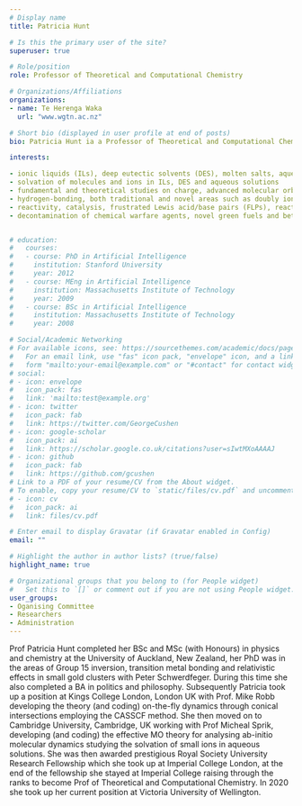 ```yaml
---
# Display name
title: Patricia Hunt

# Is this the primary user of the site?
superuser: true

# Role/position
role: Professor of Theoretical and Computational Chemistry

# Organizations/Affiliations
organizations:
- name: Te Herenga Waka
  url: "www.wgtn.ac.nz"

# Short bio (displayed in user profile at end of posts)
bio: Patricia Hunt ia a Professor of Theoretical and Computational Chemistry

interests:

- ionic liquids (ILs), deep eutectic solvents (DES), molten salts, aqueous, traditional organic solvents
- solvation of molecules and ions in ILs, DES and aqueous solutions
- fundamental and theoretical studies on charge, advanced molecular orbital theory, complex bonding
- hydrogen-bonding, both traditional and novel areas such as doubly ionic H-bonds
- reactivity, catalysis, frustrated Lewis acid/base pairs (FLPs), reactivity at Group 2 metal centers
- decontamination of chemical warfare agents, novel green fuels and better electrolytes for battery applications


# education:
#   courses:
#   - course: PhD in Artificial Intelligence
#     institution: Stanford University
#     year: 2012
#   - course: MEng in Artificial Intelligence
#     institution: Massachusetts Institute of Technology
#     year: 2009
#   - course: BSc in Artificial Intelligence
#     institution: Massachusetts Institute of Technology
#     year: 2008

# Social/Academic Networking
# For available icons, see: https://sourcethemes.com/academic/docs/page-builder/#icons
#   For an email link, use "fas" icon pack, "envelope" icon, and a link in the
#   form "mailto:your-email@example.com" or "#contact" for contact widget.
# social:
# - icon: envelope
#   icon_pack: fas
#   link: 'mailto:test@example.org'
# - icon: twitter
#   icon_pack: fab
#   link: https://twitter.com/GeorgeCushen
# - icon: google-scholar
#   icon_pack: ai
#   link: https://scholar.google.co.uk/citations?user=sIwtMXoAAAAJ
# - icon: github
#   icon_pack: fab
#   link: https://github.com/gcushen
# Link to a PDF of your resume/CV from the About widget.
# To enable, copy your resume/CV to `static/files/cv.pdf` and uncomment the lines below.
# - icon: cv
#   icon_pack: ai
#   link: files/cv.pdf

# Enter email to display Gravatar (if Gravatar enabled in Config)
email: ""

# Highlight the author in author lists? (true/false)
highlight_name: true

# Organizational groups that you belong to (for People widget)
#   Set this to `[]` or comment out if you are not using People widget.
user_groups:
- Oganising Committee
- Researchers
- Administration
---
```


Prof Patricia Hunt completed her BSc and MSc (with Honours) in physics and chemistry at the University of Auckland, New Zealand, her PhD was in the areas of Group 15 inversion,  transition metal bonding and relativistic effects in small gold clusters with Peter Schwerdfeger.  During this time she also completed a BA in politics and philosophy.  Subsequently Patricia took up a position at Kings College London, London UK with Prof. Mike Robb developing the theory (and coding) on-the-fly dynamics through conical intersections employing the CASSCF method.  She then moved on to Cambridge University, Cambridge, UK working with Prof Micheal Sprik, developing (and coding) the effective MO theory for analysing ab-initio molecular dynamics studying the solvation of small ions in aqueous solutions.  She was then awarded prestigious Royal Society University Research Fellowship which she took up at Imperial College London, at the end of the fellowship she stayed at Imperial College raising through the ranks to become Prof of Theoretical and Computational Chemistry.  In 2020 she took up her current position at Victoria University of Wellington.